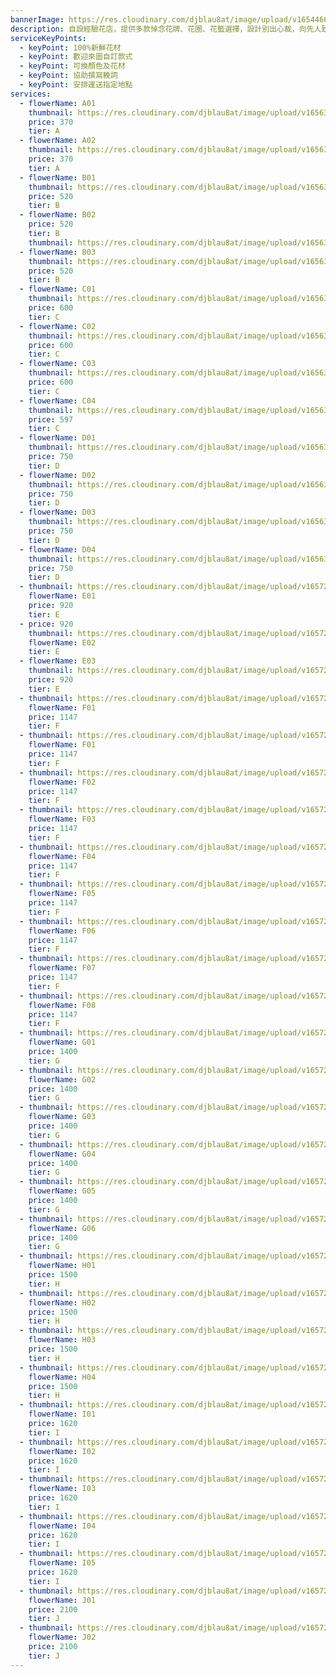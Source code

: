 ```yaml
---
bannerImage: https://res.cloudinary.com/djblau8at/image/upload/v1654466911/pexels-ksenia-chernaya-8986709_jdxare.jpg
description: 自設經驗花店，提供多款悼念花牌、花圈、花籃選擇，設計別出心裁，向先人致崇高敬意，免費安排送抵喪禮場地。
serviceKeyPoints:
  - keyPoint: 100%新鮮花材
  - keyPoint: 歡迎來圖自訂款式
  - keyPoint: 可換顏色及花材
  - keyPoint: 協助撰寫輓詞
  - keyPoint: 安排運送指定地點
services:
  - flowerName: A01
    thumbnail: https://res.cloudinary.com/djblau8at/image/upload/v1656362963/A01_xtjbpf.jpg
    price: 370
    tier: A
  - flowerName: A02
    thumbnail: https://res.cloudinary.com/djblau8at/image/upload/v1656362965/A02_ku2sqf.jpg
    price: 370
    tier: A
  - flowerName: B01
    thumbnail: https://res.cloudinary.com/djblau8at/image/upload/v1656363129/B01_e6ryui.jpg
    price: 520
    tier: B
  - flowerName: B02
    price: 520
    tier: B
    thumbnail: https://res.cloudinary.com/djblau8at/image/upload/v1656363130/B02_ilfbhy.jpg
  - flowerName: B03
    thumbnail: https://res.cloudinary.com/djblau8at/image/upload/v1656363132/B03_aj5i05.jpg
    price: 520
    tier: B
  - flowerName: C01
    thumbnail: https://res.cloudinary.com/djblau8at/image/upload/v1656363208/C01_wzte6d.jpg
    price: 600
    tier: C
  - flowerName: C02
    thumbnail: https://res.cloudinary.com/djblau8at/image/upload/v1656363212/C02_lc9w0w.jpg
    price: 600
    tier: C
  - flowerName: C03
    thumbnail: https://res.cloudinary.com/djblau8at/image/upload/v1656363217/C03_mlhvmb.jpg
    price: 600
    tier: C
  - flowerName: C04
    thumbnail: https://res.cloudinary.com/djblau8at/image/upload/v1656363223/C04_q9dokv.jpg
    price: 597
    tier: C
  - flowerName: D01
    thumbnail: https://res.cloudinary.com/djblau8at/image/upload/v1656363342/D01_igqmht.jpg
    price: 750
    tier: D
  - flowerName: D02
    thumbnail: https://res.cloudinary.com/djblau8at/image/upload/v1656363350/D02_bvopoq.jpg
    price: 750
    tier: D
  - flowerName: D03
    thumbnail: https://res.cloudinary.com/djblau8at/image/upload/v1656363360/D03_joxxww.jpg
    price: 750
    tier: D
  - flowerName: D04
    thumbnail: https://res.cloudinary.com/djblau8at/image/upload/v1656363370/D04_dtpvtk.jpg
    price: 750
    tier: D
  - thumbnail: https://res.cloudinary.com/djblau8at/image/upload/v1657275427/E01_e0lpde.jpg
    flowerName: E01
    price: 920
    tier: E
  - price: 920
    thumbnail: https://res.cloudinary.com/djblau8at/image/upload/v1657275429/E02_ogbo01.jpg
    flowerName: E02
    tier: E
  - flowerName: E03
    thumbnail: https://res.cloudinary.com/djblau8at/image/upload/v1657275432/E03_lgqcms.jpg
    price: 920
    tier: E
  - thumbnail: https://res.cloudinary.com/djblau8at/image/upload/v1657275558/F01_jjqlji.jpg
    flowerName: F01
    price: 1147
    tier: F
  - thumbnail: https://res.cloudinary.com/djblau8at/image/upload/v1657275558/F01_jjqlji.jpg
    flowerName: F01
    price: 1147
    tier: F
  - thumbnail: https://res.cloudinary.com/djblau8at/image/upload/v1657275563/F02_i1m4xk.jpg
    flowerName: F02
    price: 1147
    tier: F
  - thumbnail: https://res.cloudinary.com/djblau8at/image/upload/v1657275568/F03_esqys9.jpg
    flowerName: F03
    price: 1147
    tier: F
  - thumbnail: https://res.cloudinary.com/djblau8at/image/upload/v1657275573/F04_whdkhn.jpg
    flowerName: F04
    price: 1147
    tier: F
  - thumbnail: https://res.cloudinary.com/djblau8at/image/upload/v1657275580/F05_zk7abo.jpg
    flowerName: F05
    price: 1147
    tier: F
  - thumbnail: https://res.cloudinary.com/djblau8at/image/upload/v1657275588/F06_lei2il.jpg
    flowerName: F06
    price: 1147
    tier: F
  - thumbnail: https://res.cloudinary.com/djblau8at/image/upload/v1657275598/F07_cct6sg.jpg
    flowerName: F07
    price: 1147
    tier: F
  - thumbnail: https://res.cloudinary.com/djblau8at/image/upload/v1657275609/F08_tss2td.jpg
    flowerName: F08
    price: 1147
    tier: F
  - thumbnail: https://res.cloudinary.com/djblau8at/image/upload/v1657275792/G01_sbns5h.jpg
    flowerName: G01
    price: 1400
    tier: G
  - thumbnail: https://res.cloudinary.com/djblau8at/image/upload/v1657275793/G02_ahbosq.jpg
    flowerName: G02
    price: 1400
    tier: G
  - thumbnail: https://res.cloudinary.com/djblau8at/image/upload/v1657275795/G03_rdxcxi.jpg
    flowerName: G03
    price: 1400
    tier: G
  - thumbnail: https://res.cloudinary.com/djblau8at/image/upload/v1657275798/G04_tiakmt.jpg
    flowerName: G04
    price: 1400
    tier: G
  - thumbnail: https://res.cloudinary.com/djblau8at/image/upload/v1657275802/G05_ft1eom.jpg
    flowerName: G05
    price: 1400
    tier: G
  - thumbnail: https://res.cloudinary.com/djblau8at/image/upload/v1657275807/G06_j05anz.jpg
    flowerName: G06
    price: 1400
    tier: G
  - thumbnail: https://res.cloudinary.com/djblau8at/image/upload/v1657275919/H01_f5vigt.jpg
    flowerName: H01
    price: 1500
    tier: H
  - thumbnail: https://res.cloudinary.com/djblau8at/image/upload/v1657275925/H02_dwjaxd.jpg
    flowerName: H02
    price: 1500
    tier: H
  - thumbnail: https://res.cloudinary.com/djblau8at/image/upload/v1657275933/H03_dhgmxb.jpg
    flowerName: H03
    price: 1500
    tier: H
  - thumbnail: https://res.cloudinary.com/djblau8at/image/upload/v1657275942/H04_jifcsb.jpg
    flowerName: H04
    price: 1500
    tier: H
  - thumbnail: https://res.cloudinary.com/djblau8at/image/upload/v1657276060/I01_uyug1f.jpg
    flowerName: I01
    price: 1620
    tier: I
  - thumbnail: https://res.cloudinary.com/djblau8at/image/upload/v1657276078/I02_w0fw9c.jpg
    flowerName: I02
    price: 1620
    tier: I
  - thumbnail: https://res.cloudinary.com/djblau8at/image/upload/v1657276084/I03_qqhhro.jpg
    flowerName: I03
    price: 1620
    tier: I
  - thumbnail: https://res.cloudinary.com/djblau8at/image/upload/v1657276097/I04_q3tirs.jpg
    flowerName: I04
    price: 1620
    tier: I
  - thumbnail: https://res.cloudinary.com/djblau8at/image/upload/v1657276111/I05_mvd1d6.jpg
    flowerName: I05
    price: 1620
    tier: I
  - thumbnail: https://res.cloudinary.com/djblau8at/image/upload/v1657276663/J01_a90y4y.jpg
    flowerName: J01
    price: 2100
    tier: J
  - thumbnail: https://res.cloudinary.com/djblau8at/image/upload/v1657276679/J02_zublyn.jpg
    flowerName: J02
    price: 2100
    tier: J
---
```


